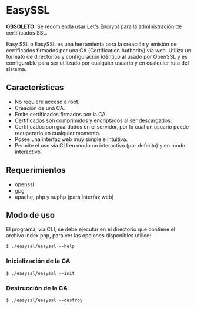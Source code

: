 EasySSL
=======

**OBSOLETO**: Se recomienda usar [Let's Encrypt](https://letsencrypt.org) para la administración de certificados SSL.

Easy SSL o EasySSL es una herramienta para la creación y emisión de certificados
firmados por una CA (Certification Authority) vía web. Utiliza un formato de
directorios y configuración idéntico al usado por OpenSSL y es configurable para
ser utilizado por cualquier usuario y en cualquier ruta del sistema.

Características
---------------

- No requiere acceso a root.
- Creación de una CA.
- Emite certificados firmados por la CA.
- Certificados son comprimidos y encriptados al ser descargados.
- Certificados son guardados en el servidor, por lo cual un usuario puede
recuperarlo en cualquier momento.
- Posee una interfaz web muy simple e intuitiva.
- Permite el uso vía CLI en modo no interactivo (por defecto) y en modo
interactivo.

Requerimientos
--------------

- openssl
- gpg
- apache, php y suphp (para interfaz web)

Modo de uso
-----------

El programa, vía CLI, se debe ejecutar en el directorio que contiene el archivo
index.php, para ver las opciones disponibles utilice:

	$ ./easyssl/easyssl --help

### Inicialización de la CA

	$ ./easyssl/easyssl --init

### Destrucción de la CA

	$ ./easyssl/easyssl --destroy
